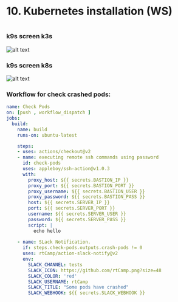 #
# 10. Kubernetes installation (WS)
#

### k9s screen k3s

![alt text](../../../akademy/my_pictures/k3s.png)

### k9s screen k8s

![alt text](../../../akademy/my_pictures/k8s.png)

### Workflow for check crashed pods:
``` yaml
name: Check Pods
on: [push , workflow_dispatch ]
jobs:
  build:
    name: build
    runs-on: ubuntu-latest

    steps:
    - uses: actions/checkout@v2
    - name: executing remote ssh commands using password
      id: check-pods
      uses: appleboy/ssh-action@v1.0.3
      with:
        proxy_host: ${{ secrets.BASTION_IP }}
        proxy_port: ${{ secrets.BASTION_PORT }}
        proxy_username: ${{ secrets.BASTION_USER }}
        proxy_password: ${{ secrets.BASTION_PASS }}
        host: ${{ secrets.SERVER_IP }}
        port: ${{ secrets.SERVER_PORT }}
        username: ${{ secrets.SERVER_USER }}
        password: ${{ secrets.SERVER_PASS }}
        script: |
          echo hello
    
    - name: SLack Notification.
      if: steps.check-pods.outputs.crash-pods != 0
      uses: rtCamp/action-slack-notify@v2
      env:
        SLACK_CHANNEL: tests
        SLACK_ICON: https://github.com/rtCamp.png?size=48
        SLACK_COLOR: 'red'
        SLACK_USERNAME: rtCamp
        SLACK_TITLE: "Some pods have crashed"
        SLACK_WEBHOOK: ${{ secrets.SLACK_WEBHOOK }}
```